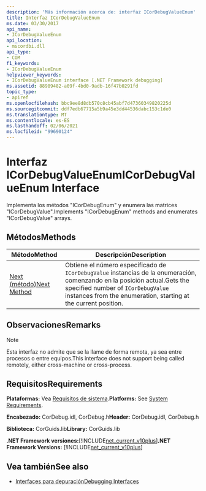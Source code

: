 ```yaml
---
description: 'Más información acerca de: interfaz ICorDebugValueEnum'
title: Interfaz ICorDebugValueEnum
ms.date: 03/30/2017
api_name:
- ICorDebugValueEnum
api_location:
- mscordbi.dll
api_type:
- COM
f1_keywords:
- ICorDebugValueEnum
helpviewer_keywords:
- ICorDebugValueEnum interface [.NET Framework debugging]
ms.assetid: 88989482-a09f-4bd0-9adb-16f47b0291fd
topic_type:
- apiref
ms.openlocfilehash: bbc9ee8d8db570c8cb45abf7d47360349820225d
ms.sourcegitcommit: ddf7edb67715a5b9a45e3dd44536dabc153c1de0
ms.translationtype: MT
ms.contentlocale: es-ES
ms.lasthandoff: 02/06/2021
ms.locfileid: "99690124"
---
```

# <a name="icordebugvalueenum-interface"></a><span data-ttu-id="39c4e-103">Interfaz ICorDebugValueEnum</span><span class="sxs-lookup"><span data-stu-id="39c4e-103">ICorDebugValueEnum Interface</span></span>

<span data-ttu-id="39c4e-104">Implementa los métodos "ICorDebugEnum" y enumera las matrices "ICorDebugValue".</span><span class="sxs-lookup"><span data-stu-id="39c4e-104">Implements "ICorDebugEnum" methods and enumerates "ICorDebugValue" arrays.</span></span>  
  
## <a name="methods"></a><span data-ttu-id="39c4e-105">Métodos</span><span class="sxs-lookup"><span data-stu-id="39c4e-105">Methods</span></span>  
  
|<span data-ttu-id="39c4e-106">Método</span><span class="sxs-lookup"><span data-stu-id="39c4e-106">Method</span></span>|<span data-ttu-id="39c4e-107">Descripción</span><span class="sxs-lookup"><span data-stu-id="39c4e-107">Description</span></span>|  
|------------|-----------------|  
|[<span data-ttu-id="39c4e-108">Next (método)</span><span class="sxs-lookup"><span data-stu-id="39c4e-108">Next Method</span></span>](icordebugvalueenum-next-method.md)|<span data-ttu-id="39c4e-109">Obtiene el número especificado de `ICorDebugValue` instancias de la enumeración, comenzando en la posición actual.</span><span class="sxs-lookup"><span data-stu-id="39c4e-109">Gets the specified number of `ICorDebugValue` instances from the enumeration, starting at the current position.</span></span>|  
  
## <a name="remarks"></a><span data-ttu-id="39c4e-110">Observaciones</span><span class="sxs-lookup"><span data-stu-id="39c4e-110">Remarks</span></span>  
  
> [!NOTE]
> <span data-ttu-id="39c4e-111">Esta interfaz no admite que se la llame de forma remota, ya sea entre procesos o entre equipos.</span><span class="sxs-lookup"><span data-stu-id="39c4e-111">This interface does not support being called remotely, either cross-machine or cross-process.</span></span>  
  
## <a name="requirements"></a><span data-ttu-id="39c4e-112">Requisitos</span><span class="sxs-lookup"><span data-stu-id="39c4e-112">Requirements</span></span>  

 <span data-ttu-id="39c4e-113">**Plataformas:** Vea [Requisitos de sistema](../../get-started/system-requirements.md).</span><span class="sxs-lookup"><span data-stu-id="39c4e-113">**Platforms:** See [System Requirements](../../get-started/system-requirements.md).</span></span>  
  
 <span data-ttu-id="39c4e-114">**Encabezado:** CorDebug.idl, CorDebug.h</span><span class="sxs-lookup"><span data-stu-id="39c4e-114">**Header:** CorDebug.idl, CorDebug.h</span></span>  
  
 <span data-ttu-id="39c4e-115">**Biblioteca:** CorGuids.lib</span><span class="sxs-lookup"><span data-stu-id="39c4e-115">**Library:** CorGuids.lib</span></span>  
  
 <span data-ttu-id="39c4e-116">**.NET Framework versiones:**[!INCLUDE[net_current_v10plus](../../../../includes/net-current-v10plus-md.md)]</span><span class="sxs-lookup"><span data-stu-id="39c4e-116">**.NET Framework Versions:** [!INCLUDE[net_current_v10plus](../../../../includes/net-current-v10plus-md.md)]</span></span>  
  
## <a name="see-also"></a><span data-ttu-id="39c4e-117">Vea también</span><span class="sxs-lookup"><span data-stu-id="39c4e-117">See also</span></span>

- [<span data-ttu-id="39c4e-118">Interfaces para depuración</span><span class="sxs-lookup"><span data-stu-id="39c4e-118">Debugging Interfaces</span></span>](debugging-interfaces.md)
